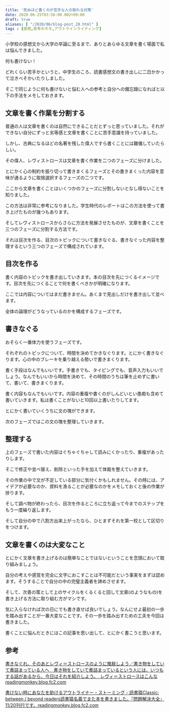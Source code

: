 ```yaml
---
title: '死ぬほど書くのが苦手な人の取れる対策'
date: 2020-06-25T03:56:00.002+09:00
draft: true
aliases: [ "/2020/06/blog-post_28.html" ]
tags : [感想,思考のネタ,アウトラインライティング]
---
```


小学校の感想文から大学の卒論に至るまで、ありとあらゆる文章を書く場面で私は悩んできました。

何も書けない！

どれくらい苦手かというと、中学生のころ、読書感想文の書き出しに二日かかって泣きべそかいたりしました。

そこで同じように何も書けないと悩む人への参考と自分への備忘録になればと以下の手法をメモしておきます。

## 文章を書く作業を分割する

普通の人は文章を書くのは自然にできることだとずっと思っていました。それができない自分にずっと劣等感と文章を書くことに苦手意識を持っていました。

しかし、古典になるほどの名著を残した偉人ですら書くことには難儀していたらしい。

その偉人、レヴィストロースは文章を書く作業を二つのフェーズに分けました。

とにかく心の制約を振り切って書きまくるフェーズとその書きまくった内容を意味が通るように取捨選択するフェーズの二つです。

ここから文章を書くことはいくつかのフェーズに分割しないとなし得ないことを知りました。

この方法は非常に参考になりました。学生時代のレポートはこの方法を使って書き上げたものが幾つもあります。

そしてレヴィストロースからさらに方法を発展させたものが、文章を書くことを三つのフェーズに分割する方法です。

それは目次を作る、目次のトピックについて書きなぐる、書きなぐった内容を整理するという三つのフェーズで構成されています。

## 目次を作る

書く内容のトピックを書き出していきます。本の目次を先につくるイメージです。目次を先につくることで何を書くべきかが明確になります。

ここでは内容についてはまだ書きません。あくまで見出しだけを書き出して並べます。

全体の論理がどうなっているのかを構成するフェーズです。

## 書きなぐる

おそらく一番体力を使うフェーズです。

それぞれのトピックについて、時間を決めてかきなぐります。とにかく書きなぐります。心の中のブレーキを乗り越える勢いで書きまくります。

書く手段はなんでもいいです。手書きでも、タイピングでも、音声入力もいいでしょう。なんでもいいから時間を決めて、その時間のうちは筆を止めずに書いて、書いて、書きまくります。

書く内容もなんでもいいです。内容の重複や書くのがしんどいとい愚痴も含めて書いていきます。私は書くことがないと10回以上書いたりしてます。

とにかく書いていくうちに文の塊ができます。

次のフェーズではこの文の塊を整理していきます。

## 整理する

上のフェーズで書いた内容はぐちゃぐちゃして読みにくかったり、重複があったりします。

そこで修正や並べ替え、削除といった手を加えて体裁を整えていきます。

その作業の中で文が不足している部分に気付くかもしれません。その時には、アイデアが必要なのか、資料を漁ることが必要なのかをメモしておくと後の作業が捗ります。

そして調べ物が終わったら、目次を作るところに立ち返って今までのステップをもう一度繰り返します。

そして自分の中で八割方出来上がったなら、ひとまずそれを第一校として区切りをつけます。

## 文章を書くのは大変なこと

とにかく文章を書き上げるのは簡単なことではないということを念頭において取り組みましょう。

自分の考えや感覚を完全に文字におこすことは不可能だという事実をまずは認めます。そうすることで自分の中の完璧主義者を諦めさせます。

そして、次善の策として上のサイクルをくるくると回して文章(のようなもの)を書き上げる方法に取り組む方がマシです。

気に入らなければ次の日にでも書き直せば良いでしょう。なんにせよ最初の一歩を踏み出すことが一番大変なことです。その一歩を踏み出すための工夫を今回は書きました。

書くことに悩んだときにはこの記事を思い出して、とにかく書こうと思います。

## 参考

[書きなぐれ、そのあとレヴィ＝ストロースのように推敲しよう／書き物をしていて煮詰まっている人へ　書き物をしていて煮詰まっているという人には、いつもする話があるから、今日はそれを紹介しよう。　レヴィ＝ストロースはこんなreadingmonkey.blog.fc2.com](https://readingmonkey.blog.fc2.com/blog-entry-461.html)[](https://readingmonkey.blog.fc2.com/blog-entry-461.html)

[書けない時にあなたを助けるアウトライナー・ストーミング - 読書猿Classic: between / beyond readers読書猿名義でまた本を書きました。『問題解決大全』 11/20刊行です。readingmonkey.blog.fc2.com](https://readingmonkey.blog.fc2.com/blog-entry-456.html?sp)